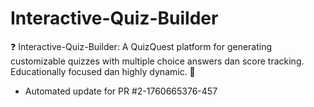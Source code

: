 # Interactive-Quiz-Builder
❓ Interactive-Quiz-Builder: A QuizQuest platform for generating customizable quizzes with multiple choice answers dan score tracking. Educationally focused dan highly dynamic. 📝


- Automated update for PR #2-1760665376-457